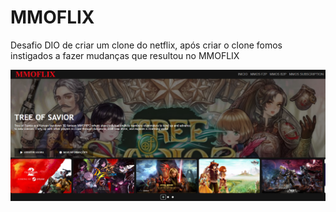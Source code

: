 # MMOFLIX 

Desafio DIO de criar um clone do netflix, após criar o clone fomos instigados a fazer mudanças que resultou no MMOFLIX

<img src="https://github.com/Horakal/MMOFLIX-DIO/blob/master/img/mmoflix.png">
